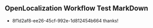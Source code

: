 ## OpenLocalization Workflow Test MarkDown
* 8f1d2af8-ee26-45cf-992e-1d812454b664 thanks!

<!--HONumber=Jul16_HO2-->


